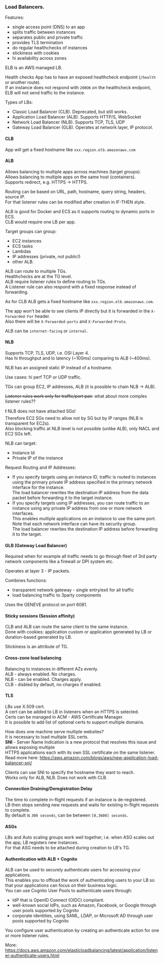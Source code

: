 ### Load Balancers.

Features:
* single access point (DNS) to an app
* splits traffic between instances
* separates public and private traffic
* provides TLS termination
* do regular healthchecks of instances
* stickiness with cookies
* hi availability across zones

ELB is an AWS managed LB.

Health checks
App has to have an exposed healthcheck endpoint (`/health` or another route).\
If an instance does not respond with `200OK` on the healthcheck endpoint,
ELB will not send traffic to the instance.

Types of LBs:
* Classic Load Balancer (CLB). Deprecated, but still works.
* Application Load Balancer (ALB). Supports HTTP/S, WebSocket
* Network Load Balancer (NLB). Supports TCP, TLS, UDP
* Gateway Load Balancer (GLB). Operates at network layer, IP protocol.

#### CLB
App will get a fixed hostname like `xxx.region.elb.amazonaws.com`

#### ALB
Allows balancing to multiple apps across machines (target groups).\
Allows balancing to multiple apps on the same host (containers).\
Supports redirect, e.g. HTTPS -> HTTPS.

Routing can be based on URL, path, hostname, query string, headers, source IP.\
For that listener rules can be modified after creation in IF-THEN style.

ALB is good for Docker and ECS as it supports routing to dynamic ports in ECS.\
CLB would require one LB per app.

Target groups can group:
* EC2 instances
* ECS tasks
* Lambdas
* IP addresses (private, not public!)
* other ALB.


ALB can route to multiple TGs.\
Healthchecks are at the TG level.\
ALB require listener rules to define routing to TGs.\
A Listener rule can also respond with a fixed response instead of forwarding.

As for CLB ALB gets a fixed hostname like `xxx.region.elb.amazonaws.com`.

The app won't be able to see clients IP directly but it is forwarded in the `X-Forwarded-For` header.\
Also there will be `X-Forwarded-ports` and `X-Forwarded-Proto`.

ALB can be `internet-facing` or `internal`.

#### NLB
Supports TCP, TLS, UDP, i.e. OSI Layer 4.\
Has hi throughput and lo latency (~100ms) comparing to ALB (~400ms).

NLB has an assigned static IP instead of a hostname.

Use cases: hi perf TCP or UDP traffic.

TGs can group EC2, IP addresses, ALB (it is possible to chain NLB -> ALB).

~~Listener rules work only for traffic/port pair.~~  what about more complex listener rules??

:exclamation: NLB does not have attached SGs!\
Therefore EC2 SGs need to allow not by SG but by IP ranges (NLB is transparent for EC2s).\
Also blocking traffic at NLB level is not possible (unlike ALB), only NACL and EC2 SGs left.

NLB can target:
* Instance Id
* Private IP of the instance

Request Routing and IP Addresses:
* If you specify targets using an instance ID, traffic is routed to instances using the primary private IP address specified in the primary network interface for the instance.\
The load balancer rewrites the destination IP address from the data packet before forwarding it to the target instance.
* If you specify targets using IP addresses, you can route traffic to an instance using any private IP address from one or more network interfaces.\
This enables multiple applications on an instance to use the same port.\
Note that each network interface can have its security group.\
The load balancer rewrites the destination IP address before forwarding it to the target.

#### GLB (Gateway Load Balancer)
Required when for example all traffic needs to go through fleet of 3rd party network components like a firewall or DPI system etc.

Operates at layer 3 - IP packets.

Combines functions:
* transparent network gateway - single entry/exit for all traffic
* load balancing traffic to 3party components

Uses the GENEVE protocol on port 6081.

#### Sticky sessions (Session affinity)
CLB and ALB can route the same client to the same instance.\
Done with cookies: application custom or application generated by LB or duration-based generated by LB.

Stickiness is an attribute of TG.

#### Cross-zone load balancing
Balancing to instances in different AZs evenly.\
ALB - always enabled. No charges.\
NLB - can be enabled. Charges apply.\
CLB - disbled by default, no charges if enabled.

#### TLS
LBs use X.509 cert.\
A cert can be added to LB in listeners when an HTTPS is selected.\
Certs can be managed in ACM - AWS Certificate Manager.\
It is possible to add list of optional certs to support multiple domains.

How does one machine serve multiple websites?\
It is necessary to load multiple SSL certs.\
**SNI** - Server Name Indication is a new protocol that resolves this issue and allows exposing multiple\
HTTPS applications each with its own SSL certificate on the same listener.\
Read more here: https://aws.amazon.com/blogs/aws/new-application-load-balancer-sni/

Clients can use SNI to specify the hostname they want to reach.\
Works only for ALB, NLB. Does not work with CLB.

#### Connection Draining/Deregistration Delay
The time to complete in-flight requests if an instance is de-registered.\
LB then stops sending new requests and waits for existing in-flight requests to complete.\
By default is `300 seconds`, can be between `[0,3600] seconds`.

#### ASGs
LBs and Auto scaling groups work well together, i.e. when ASG scales out the app, LB registers new instances.\
For that ASG needs to be attached during creation to LB's TG.

#### Authentication with ALB + Cognito

ALB can be used to securely authenticate users for accessing your applications.\
This enables you to offload the work of authenticating users to your LB so that your applications can focus on their business logic.\
You can use Cognito User Pools to authenticate users through:
* IdP that is OpenID Connect (OIDC) compliant.
* well-known social IdPs, such as Amazon, Facebook, or Google through user pools supported by Cognito
* corporate identities, using SAML, LDAP, or Microsoft AD through user pools supported by Cognito

You configure user authentication by creating an authenticate action for one or more listener rules.

More: https://docs.aws.amazon.com/elasticloadbalancing/latest/application/listener-authenticate-users.html
